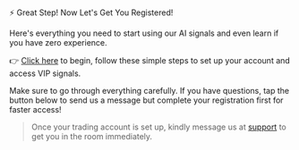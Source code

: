 ⚡️ Great Step\! Now Let\'s Get You Registered\!

Here\'s everything you need to start using our AI signals and even learn if you have zero experience\.

👉 [Click here](%message_link%) to begin\, follow these simple steps to set up your account and access VIP signals\.

Make sure to go through everything carefully\. If you have questions\, tap the button below to send us a message but complete your registration first for faster access\!

>Once your trading account is set up\, kindly message us at [support](%support_link%) to get you in the room immediately\.